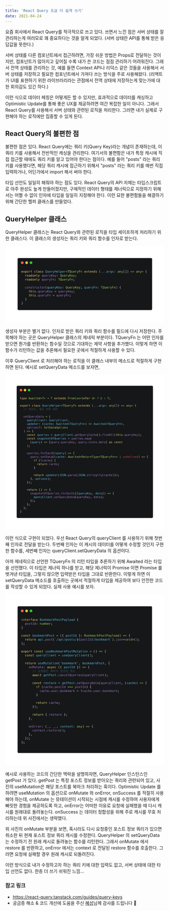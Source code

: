 ```yaml
---
title: 'React Query 조금 더 쉽게 쓰기'
date: 2021-04-24
---
```


요즘 회사에서 React Query를 적극적으로 쓰고 있다. 쓰면서 느낀 점은 서버 상태를 잘 관리하는게 여러모로 꽤 중요하다는 것을 알게 되었다. (서버 상태란 API를 통해 받은 응답값을 뜻한다.)

서버 상태를 다른 컴포넌트에서 접근하려면, 가장 쉬운 방법은 Props로 전달하는 것이지만, 컴포넌트가 많아지고 깊어질 수록 내가 쓴 코드는 점점 관리하기 어려워진다. 그래서 전역 상태를 관리하는 것, 예를 들면 Context API나 리덕스 같은 것들을 사용해서 서버 상태를 저장하고 필요한 컴포넌트에서 가져다 쓰는 방식을 주로 사용해왔다. (리액트가 UI를 표현하기 위한 라이브러리라는 관점에서 전역 상태에 저장하는게 맞는가에 대한 회의감도 있긴 하다.)

이런 식으로 데이터 페칭은 어떻게든 할 수 있지만, 효과적으로 데이터를 캐싱하고 Optimistic Update를 통해 좋은 UX를 제공하려면 여간 복잡한 일이 아니다. 그래서 React Query를 사용해서 서버 상태와 관련된 로직을 처리한다. 그러면 내가 실제로 구현해야 하는 로직에만 집중할 수 있게 된다.

## React Query의 불편한 점

불편한 점은 있다. React Query에는 쿼리 키(Query Key)라는 개념이 존재하는데, 이 쿼리 키를 사용해서 전반적인 캐싱을 관리한다. 여기서의 불편함은 내가 특정 캐시에 직접 접근할 때에도 쿼리 키를 알고 있어야 한다는 점이다. 예를 들어 "posts" 라는 쿼리 키를 사용했다면, 해당 쿼리 캐시에 접근하기 위해서 "posts" 라는 쿼리 키를 매번 직접 입력하거나, 어딘가에서 import 해서 써야 한다.

타입 선언도 일일히 해줘야 하는 점도 있다. React Query의 API 자체는 타입스크립트로 아주 완성도 높게 만들어졌지만, 구체적인 데이터 형태를 제너릭으로 지정하기 위해서는 어쩔 수 없이 인자에 타입을 일일히 지정해야 한다. 이런 묘한 불편함들을 해결하기 위해 간단한 헬퍼 클래스를 만들었다.

## QueryHelper 클래스

QueryHelper 클래스는 React Query와 관련된 로직을 타입 세이프하게 처리하기 위한 클래스다. 이 클래스의 생성자는 쿼리 키와 쿼리 함수를 인자로 받는다.

![](./fdd81464-fd82-48b4-a5fe-fdb3fae118a2_carbon.png)

생성자 부분은 별거 없다. 인자로 받은 쿼리 키와 쿼리 함수를 필드에 다시 저장한다. 주목해야 하는 곳은 QueryHelper 클래스의 제네릭 부분이다. TQueryFn 는 어떤 인자를 받으면 뭔가를 반환하는 함수일 것으로 기대하는 제약 사항을 추가했다. 이렇게 하면 이 함수가 리턴하는 값을 추론해서 필요한 곳에서 적절하게 사용할 수 있다.

이후 QueryClient 로 처리해야 하는 로직을 이 클래스 내부의 메소드로 적절하게 구현하면 된다. 예시로 setQueryData 메소드를 보자면,

![](./97bff405-562b-40a2-aaaf-9a314feab9b6_carbon_6_.png)

이런 식으로 구현이 되었다. 우선 React Query의 queryClient 를 사용하기 위해 첫번째 인자로 전달을 받는다. 두번째 인자는 이 캐시의 데이터를 어떻게 수정할 것인지 구현한 함수를, 세번째 인자는 queryClient.setQueryData 의 옵션이다.

아까 제네릭으로 선언한 TQueryFn 의 리턴 타입을 추론하기 위해 Awaited 라는 타입을 선언했다. 이 타입은 제너릭 하나를 받고, 해당 제너릭이 Promise 이면 Promise 를 벗겨낸 타입을, 그렇지 않으면 입력받은 타입을 그대로 반환한다. 이렇게 하면 이 setQueryData 메소드를 호출하는 곳에서 적절하게 타입을 제공하여 보다 안전한 코드를 작성할 수 있게 되었다. 실제 사용 예시를 보자.

![](./83e93cb0-7082-4d8b-85df-9a0232379860_carbon_7_.png)

예시로 사용하는 코드의 간단한 맥락을 설명하자면, QueryHelper 인스턴스인 getPost 가 있다. getPost 는 특정 포스트 정보를 받아오는 쿼리와 관련되어 있고, 사진의 useMutation은 해당 포스트를 북마크 처리하는 훅이다. Optimistic Update 를 하려면 useMutation 의 옵션으로 onMutate 와 onError, onSuccess 를 적절히 사용해야 하는데, onMutate 는 뮤테이션이 시작되는 시점에 캐시를 수정하여 사용자에게 빠릿한 경험을 제공하도록 하고, onError는 어떠한 이유로 요청에 실패했을 때 다시 캐시를 원래대로 돌려놓는다. onSuccess 는 데이터 정합성을 위해 주로 캐시를 무효 처리하는데 위 사진에서는 생략했다.

위 사진의 onMutate 부분을 보면, 혹시라도 다시 요청중인 포스트 정보 쿼리가 있으면 취소한 뒤 현재 포스트 정보 쿼리 캐시를 수정한다. QueryHelper 의 setQueryData 는 수정하기 전 원래 캐시로 돌려놓는 함수를 리턴한다. 그래서 onMutate 에서 restore 를 반환하고, onError 에서는 context 로 전달된 restore 함수를 호출한다. 그러면 요청에 실패할 경우 원래 캐시로 되돌려진다.

이런 방식으로 내가 수정하고자 하는 쿼리 키에 대한 입력도 없고, 서버 상태에 대한 타입 선언도 없다. 한층 더 쓰기 쉬워진 느낌...

### 참고 링크

- https://react-query.tanstack.com/guides/query-keys
- 궁금증 해소 & 코드 개선에 도움을 주신 [혜성](https://twitter.com/KrComet)님께 감사를 드립니다 :pray:
